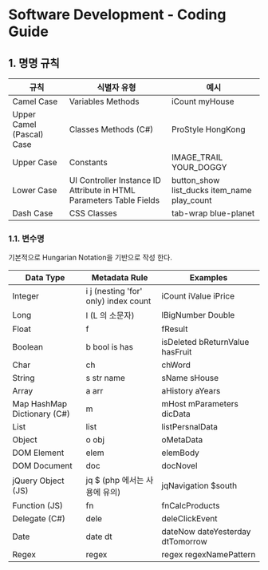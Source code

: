 # Software Development - Coding Guide

## 1. 명명 규칙
규칙 | 식별자 유형 | 예시
-----|-------------|-----
Camel Case | Variables  Methods | iCount  myHouse
Upper Camel (Pascal) Case | Classes  Methods (C#) | ProStyle  HongKong
Upper Case | Constants | IMAGE_TRAIL  YOUR_DOGGY
Lower Case | UI Controller Instance  ID  Attribute in HTML  Parameters  Table Fields | button_show  list_ducks   item_name  play_count
Dash Case | CSS Classes | tab-wrap  blue-planet

### 1.1. 변수명
기본적으로 Hungarian Notation을 기반으로 작성 한다.

Data Type | Metadata Rule | Examples
----------|---------------|---------
Integer | i  j (nesting 'for' only)  index  count | iCount  iValue  iPrice
Long | l (L 의 소문자) | lBigNumber  Double | d  dbl | dRate  dHeight  dWidth
Float | f | fResult
Boolean | b  bool  is  has | isDeleted  bReturnValue  hasFruit
Char | ch | chWord
String | s  str  name | sName  sHouse
Array | a  arr | aHistory  aYears
Map  HashMap  Dictionary (C#) | m | mHost  mParameters  dicData
List | list | listPersnalData
Object | o  obj | oMetaData
DOM Element | elem | elemBody
DOM Document | doc | docNovel
jQuery Object (JS) | jq  $ (php 에서는 사용에 유의) | jqNavigation  $south
Function (JS) | fn | fnCalcProducts
Delegate (C#) | dele | deleClickEvent
Date | date  dt | dateNow  dateYesterday  dtTomorrow
Regex | regex | regex  regexNamePattern

